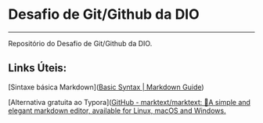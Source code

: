 # Desafio de Git/Github da DIO

___

Repositório do Desafio de Git/Github da DIO.

## Links Úteis:

[Sintaxe básica Markdown]([Basic Syntax | Markdown Guide](https://www.markdownguide.org/basic-syntax/))

[Alternativa gratuita ao Typora]([GitHub - marktext/marktext: 📝A simple and elegant markdown editor, available for Linux, macOS and Windows.](https://github.com/marktext/marktext)


